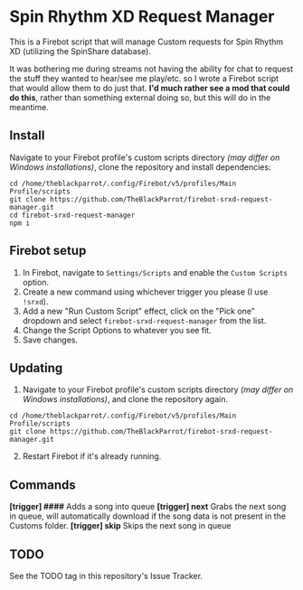 # Spin Rhythm XD Request Manager
This is a Firebot script that will manage Custom requests for Spin Rhythm XD (utilizing the SpinShare database).

It was bothering me during streams not having the ability for chat to request the stuff they wanted to hear/see me play/etc. so I wrote a Firebot script that would allow them to do just that. **I'd much rather see a mod that could do this**, rather than something external doing so, but this will do in the meantime.

## Install
Navigate to your Firebot profile's custom scripts directory *(may differ on Windows installations)*, clone the repository and install dependencies:
```
cd /home/theblackparrot/.config/Firebot/v5/profiles/Main Profile/scripts
git clone https://github.com/TheBlackParrot/firebot-srxd-request-manager.git
cd firebot-srxd-request-manager
npm i
```

## Firebot setup
1. In Firebot, navigate to `Settings/Scripts` and enable the `Custom Scripts` option.
2. Create a new command using whichever trigger you please (I use `!srxd`).
3. Add a new "Run Custom Script" effect, click on the "Pick one" dropdown and select `firebot-srxd-request-manager` from the list.
4. Change the Script Options to whatever you see fit.
5. Save changes.

## Updating
1. Navigate to your Firebot profile's custom scripts directory *(may differ on Windows installations)*, and clone the repository again.
```
cd /home/theblackparrot/.config/Firebot/v5/profiles/Main Profile/scripts
git clone https://github.com/TheBlackParrot/firebot-srxd-request-manager.git
```
2. Restart Firebot if it's already running.

## Commands
**[trigger] \#\#\#\#**
Adds a song into queue
**[trigger] next**
Grabs the next song in queue, will automatically download if the song data is not present in the Customs folder.
**[trigger] skip**
Skips the next song in queue

## TODO
See the TODO tag in this repository's Issue Tracker.